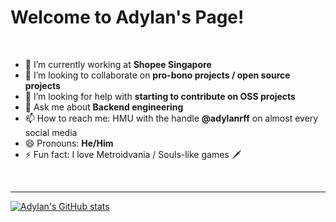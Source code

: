 # Welcome to Adylan's Page!

<br/> 

- 🔭 I’m currently working at **Shopee Singapore**
- 👯 I’m looking to collaborate on **pro-bono projects / open source projects**
- 🤔 I’m looking for help with **starting to contribute on OSS projects**
- 💬 Ask me about **Backend engineering**
- 📫 How to reach me: HMU with the handle **@adylanrff** on almost every social media
- 😄 Pronouns: **He/Him**
- ⚡ Fun fact: I love Metroidvania / Souls-like games 🗡️

<br/>

<hr/>

[![Adylan's GitHub stats](https://github-readme-stats.vercel.app/api?username=adylanrff&show_icons=true&theme=radical)](https://github.com/adylanrff/adylanrff)


<!--
**adylanrff/adylanrff** is a ✨ _special_ ✨ repository because its `README.md` (this file) appears on your GitHub profile.

Here are some ideas to get you started:

- 🔭 I’m currently working on ...
- 🌱 I’m currently learning ...
- 👯 I’m looking to collaborate on ...
- 🤔 I’m looking for help with ...
- 💬 Ask me about ...
- 📫 How to reach me: ...
- 😄 Pronouns: ...
- ⚡ Fun fact: ...
-->
